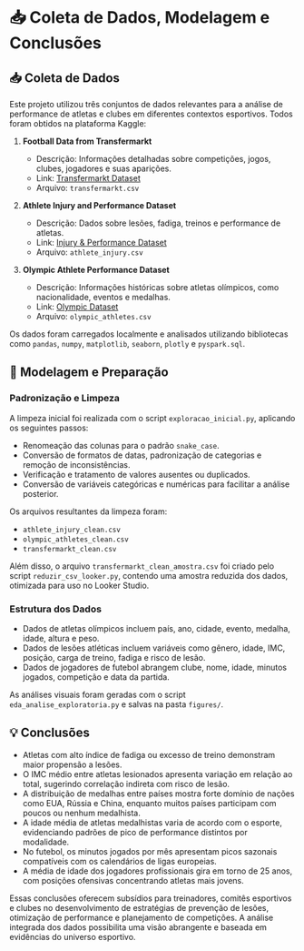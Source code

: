 # 📥 Coleta de Dados, Modelagem e Conclusões

## 📥 Coleta de Dados

Este projeto utilizou três conjuntos de dados relevantes para a análise de performance de atletas e clubes em diferentes contextos esportivos. Todos foram obtidos na plataforma Kaggle:

1. **Football Data from Transfermarkt**  
   - Descrição: Informações detalhadas sobre competições, jogos, clubes, jogadores e suas aparições.  
   - Link: [Transfermarkt Dataset](https://www.kaggle.com/datasets/davidcariboo/player-scores?utm_source=chatgpt.com)  
   - Arquivo: `transfermarkt.csv`

2. **Athlete Injury and Performance Dataset**  
   - Descrição: Dados sobre lesões, fadiga, treinos e performance de atletas.  
   - Link: [Injury & Performance Dataset](https://www.kaggle.com/datasets/ziya07/athlete-injury-and-performance-dataset?utm_source=chatgpt.com)  
   - Arquivo: `athlete_injury.csv`

3. **Olympic Athlete Performance Dataset**  
   - Descrição: Informações históricas sobre atletas olímpicos, como nacionalidade, eventos e medalhas.  
   - Link: [Olympic Dataset](https://www.kaggle.com/datasets/jaberimohamedhabib/olympic-athlete-performance-dataset?utm_source=chatgpt.com)  
   - Arquivo: `olympic_athletes.csv`

Os dados foram carregados localmente e analisados utilizando bibliotecas como `pandas`, `numpy`, `matplotlib`, `seaborn`, `plotly` e `pyspark.sql`.

## 🧰 Modelagem e Preparação

### Padronização e Limpeza

A limpeza inicial foi realizada com o script `exploracao_inicial.py`, aplicando os seguintes passos:

- Renomeação das colunas para o padrão `snake_case`.
- Conversão de formatos de datas, padronização de categorias e remoção de inconsistências.
- Verificação e tratamento de valores ausentes ou duplicados.
- Conversão de variáveis categóricas e numéricas para facilitar a análise posterior.

Os arquivos resultantes da limpeza foram:

- `athlete_injury_clean.csv`
- `olympic_athletes_clean.csv`
- `transfermarkt_clean.csv`

Além disso, o arquivo `transfermarkt_clean_amostra.csv` foi criado pelo script `reduzir_csv_looker.py`, contendo uma amostra reduzida dos dados, otimizada para uso no Looker Studio.

### Estrutura dos Dados

- Dados de atletas olímpicos incluem país, ano, cidade, evento, medalha, idade, altura e peso.
- Dados de lesões atléticas incluem variáveis como gênero, idade, IMC, posição, carga de treino, fadiga e risco de lesão.
- Dados de jogadores de futebol abrangem clube, nome, idade, minutos jogados, competição e data da partida.

As análises visuais foram geradas com o script `eda_analise_exploratoria.py` e salvas na pasta `figures/`.

## 💡 Conclusões

- Atletas com alto índice de fadiga ou excesso de treino demonstram maior propensão a lesões.
- O IMC médio entre atletas lesionados apresenta variação em relação ao total, sugerindo correlação indireta com risco de lesão.
- A distribuição de medalhas entre países mostra forte domínio de nações como EUA, Rússia e China, enquanto muitos países participam com poucos ou nenhum medalhista.
- A idade média de atletas medalhistas varia de acordo com o esporte, evidenciando padrões de pico de performance distintos por modalidade.
- No futebol, os minutos jogados por mês apresentam picos sazonais compatíveis com os calendários de ligas europeias.
- A média de idade dos jogadores profissionais gira em torno de 25 anos, com posições ofensivas concentrando atletas mais jovens.

Essas conclusões oferecem subsídios para treinadores, comitês esportivos e clubes no desenvolvimento de estratégias de prevenção de lesões, otimização de performance e planejamento de competições. A análise integrada dos dados possibilita uma visão abrangente e baseada em evidências do universo esportivo.
